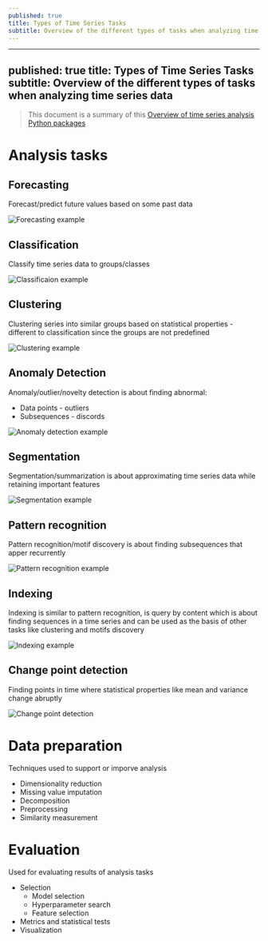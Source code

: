 ```yaml
---
published: true
title: Types of Time Series Tasks
subtitle: Overview of the different types of tasks when analyzing time series data
---
```


---
published: true
title: Types of Time Series Tasks
subtitle: Overview of the different types of tasks when analyzing time series data
---

> This document is a summary of this [Overview of time series analysis Python packages](https://siebert-julien.github.io/time-series-analysis-python/)

# Analysis tasks

## Forecasting

Forecast/predict future values based on some past data

![Forecasting example](https://siebert-julien.github.io/time-series-analysis-python/images/forecasting.svg)

## Classification

Classify time series data to groups/classes

![Classificaion example](https://siebert-julien.github.io/time-series-analysis-python/images/classification_word_height_profiles.svg)

## Clustering

Clustering series into similar groups based on statistical properties - different to classification since the groups are not predefined

![Clustering example](https://siebert-julien.github.io/time-series-analysis-python/images/overview_word_height_profiles.svg)

## Anomaly Detection

Anomaly/outlier/novelty detection is about finding abnormal:

- Data points - outliers
- Subsequences - discords

![Anomaly detection example](https://siebert-julien.github.io/time-series-analysis-python/images/anomaly_detection_ecg.svg)

## Segmentation

Segmentation/summarization is about approximating time series data while retaining important features

![Segmentation example](https://siebert-julien.github.io/time-series-analysis-python/images/segentation_SAX.svg)

## Pattern recognition

Pattern recognition/motif discovery is about finding subsequences that apper recurrently

![Pattern recognition example](https://siebert-julien.github.io/time-series-analysis-python/images/motifs_detection.svg)

## Indexing

Indexing is similar to pattern recognition, is query by content which is about finding sequences in a time series and can be used as the basis of other tasks like clustering and motifs discovery

![Indexing example](https://siebert-julien.github.io/time-series-analysis-python/images/pattern_detection.svg)

## Change point detection

Finding points in time where statistical properties like mean and variance change abruptly

![Change point detection](https://siebert-julien.github.io/time-series-analysis-python/images/changepoint_detection.svg)

# Data preparation

Techniques used to support or imporve analysis

- Dimensionality reduction
- Missing value imputation
- Decomposition
- Preprocessing
- Similarity measurement

# Evaluation

Used for evaluating results of analysis tasks

- Selection
  - Model selection
  - Hyperparameter search
  - Feature selection
- Metrics and statistical tests
- Visualization
